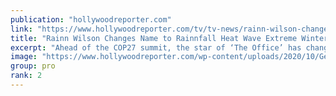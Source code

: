 ```yaml
---
publication: "hollywoodreporter.com"
link: "https://www.hollywoodreporter.com/tv/tv-news/rainn-wilson-changes-name-arctic-cop27-1235259244/"
title: "Rainn Wilson Changes Name to Rainnfall Heat Wave Extreme Winter Wilson to Highlight Melting Arctic"
excerpt: "Ahead of the COP27 summit, the star of ‘The Office’ has changed his name to bring attention to the climate crisis, 'which amplifies global risks, including extreme weather events around the globe.'"
image: "https://www.hollywoodreporter.com/wp-content/uploads/2020/10/GettyImages-1172811664-H-2020-1603208646.jpg?w=1024"
group: pro
rank: 2
---
```


